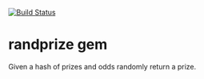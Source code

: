 [![Build Status](https://travis-ci.org/semdinsp/randprize.png)](https://travis-ci.org/semdinsp/randprize)

randprize gem
============

Given a hash of prizes and odds randomly return a prize.
